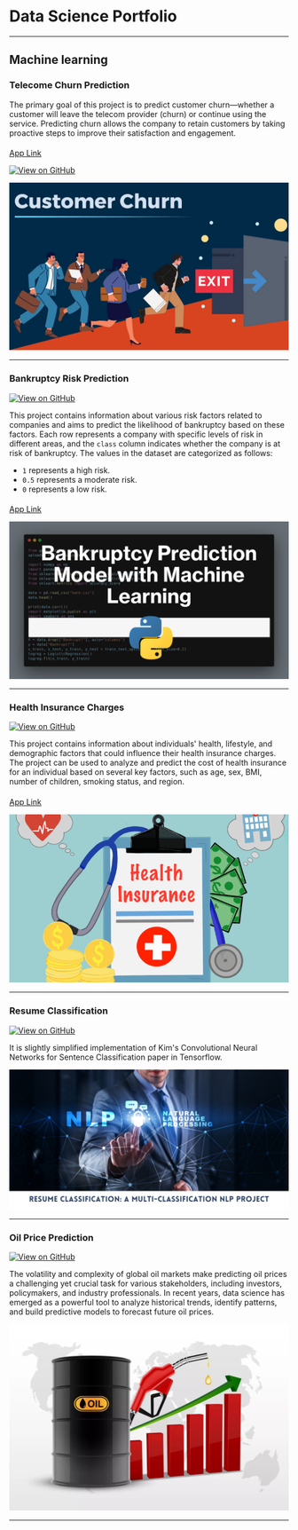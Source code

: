 # Data Science Portfolio
---
## Machine learning

### Telecome Churn Prediction

The primary goal of this project is to predict customer churn—whether a customer will leave the telecom provider (churn) or continue using the service. Predicting churn allows the company to retain customers by taking proactive steps to improve their satisfaction and engagement.
####
[App Link](https://telecomechurnprediction-7prokjhha4796ddws2pcxj.streamlit.app/)

[![View on GitHub](https://img.shields.io/badge/GitHub-View_on_GitHub-blue?logo=GitHub)](https://github.com/SpidY21/Telecome_churn_prediction)

<center><img src="image/telecome.webp"/></center>

---
### Bankruptcy Risk Prediction

[![View on GitHub](https://img.shields.io/badge/GitHub-View_on_GitHub-blue?logo=GitHub)](https://github.com/SpidY21/Bankruptcy)

This project contains information about various risk factors related to companies and aims to predict the likelihood of bankruptcy based on these factors. Each row represents a company with specific levels of risk in different areas, and the `class` column indicates whether the company is at risk of bankruptcy. The values in the dataset are categorized as follows:

- `1` represents a high risk.
- `0.5` represents a moderate risk.
- `0` represents a low risk.
####
[App Link](https://bankruptcy-jn5klvcyowqer75ncuapppppp.streamlit.app/)

<center><img src="image/Bankruptcy.webp"/></center>

---
### Health Insurance Charges

[![View on GitHub](https://img.shields.io/badge/GitHub-View_on_GitHub-blue?logo=GitHub)](https://github.com/SpidY21/Medical_Cost_Prediction)

This project contains information about individuals' health, lifestyle, and demographic factors that could influence their health insurance charges. The project can be used to analyze and predict the cost of health insurance for an individual based on several key factors, such as age, sex, BMI, number of children, smoking status, and region.
####
[App Link](https://spidy21-medical-cost-prediction-app-aht1f2.streamlit.app/)

<center><img src="image/health.png"/></center>

---
### Resume Classification

[![View on GitHub](https://img.shields.io/badge/GitHub-View_on_GitHub-blue?logo=GitHub)](https://github.com/SpidY21/Resume_Classification)

It is slightly simplified implementation of Kim's Convolutional Neural Networks for Sentence Classification paper in Tensorflow.

<center><img src="image/resume.png"/></center>

---
### Oil Price Prediction

[![View on GitHub](https://img.shields.io/badge/GitHub-View_on_GitHub-blue?logo=GitHub)](https://github.com/SpidY21/Oil-Price-Prediction)

The volatility and complexity of global oil markets make predicting oil prices a challenging yet crucial task for various stakeholders, including investors, policymakers, and industry professionals. In recent years, data science has emerged as a powerful tool to analyze historical trends, identify patterns, and build predictive models to forecast future oil prices.

<center><img src="image/oil.png"/></center>

---




